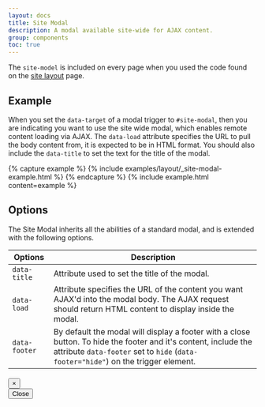 ```yaml
---
layout: docs
title: Site Modal
description: A modal available site-wide for AJAX content.
group: components
toc: true
---
```


The `site-model` is included on every page when you used the code found on the [site layout](/docs/layout/site/) page.

## Example

When you set the `data-target` of a modal trigger to `#site-modal`, then you are indicating you want to use the site wide 
modal, which enables remote content loading via AJAX. The `data-load` attribute specifies the URL to pull the body 
content from, it is expected to be in HTML format. You should also include the `data-title` to set the text for the title of the modal.


{% capture example %}
{% include examples/layout/_site-modal-example.html %}
{% endcapture %}
{% include example.html content=example %}

## Options

The Site Modal inherits all the abilities of a standard modal, and is extended with the following options.

<table class="table table-bordered table-striped">
  <thead>
    <tr>
      <th>Options</th>
      <th>Description</th>
    </tr>
  </thead>
  <tbody>
    <tr>
      <td><code class="text-nowrap">data-title</code></td>
      <td>Attribute used to set the title of the modal.</td>
    </tr>
    <tr>
      <td><code class="text-nowrap">data-load</code></td>
      <td>
        Attribute specifies the URL of the content you want AJAX'd into the modal body. The AJAX request should return 
        HTML content to display inside the modal. 
      </td>
    </tr>
    <tr>
      <td><code class="text-nowrap">data-footer</code></td>
      <td>
        By default the modal will display a footer with a close button. To hide the footer and it's content, include the 
        attribute <code class="text-nowrap">data-footer</code> set to <code class="text-nowrap">hide</code>
        (<code class="text-nowrap">data-footer="hide"</code>) on the trigger element.
      </td>
    </tr>
  </tbody>
</table>



<div class="site-modal modal fade" id="site-modal" tabindex="-1" role="dialog" aria-labelledby="site-modal-title" aria-hidden="true">
  <div class="modal-dialog" role="document">
    <div class="site-modal-content modal-content">
      <div class="modal-header">
        <h4 class="site-modal-title modal-title" id="site-modal-title"></h4>
        <button type="button" class="close" data-dismiss="modal" aria-label="Close">
          <span aria-hidden="true">×</span>
        </button>
      </div>
      <div class="site-modal-body modal-body" id="site-modal-body"></div>
      <div class="site-modal-footer modal-footer" id="site-modal-footer">
        <button type="button" class="btn btn-outline-secondary" data-dismiss="modal">Close</button>
      </div>
    </div>
  </div>
</div>
